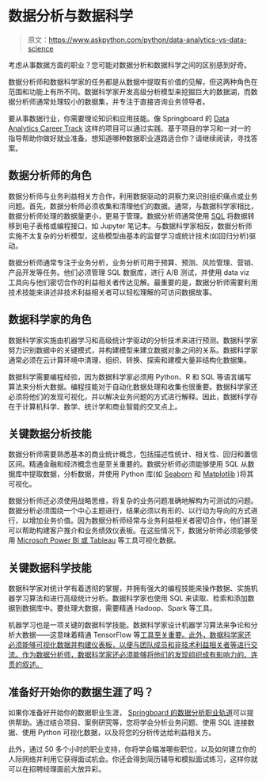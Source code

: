 # 数据分析与数据科学

> 原文：<https://www.askpython.com/python/data-analytics-vs-data-science>

考虑从事数据方面的职业？您可能对数据分析和数据科学之间的区别感到好奇。

数据分析师和数据科学家的任务都是从数据中提取有价值的见解，但这两种角色在范围和功能上有所不同。数据科学家开发高级分析模型来挖掘巨大的数据湖，而数据分析师通常处理较小的数据集，并专注于直接咨询业务领导者。

要从事数据行业，你需要理论知识和应用技能。像 Springboard 的 [Data Analytics Career Track](https://www.springboard.com/courses/data-analytics-career-track/?utm_source=ask_python&utm_medium=cpm&utm_campaign=dsc_dac_sponsored_post) 这样的项目可以通过实践、基于项目的学习和一对一的指导帮助你做好就业准备。想知道哪种数据职业道路适合你？请继续阅读，寻找答案。

## 数据分析师的角色

数据分析师与业务利益相关方合作，利用数据驱动的洞察力来识别组织痛点或业务问题。首先，数据分析师必须收集和清理他们的数据。通常，与数据科学家相比，数据分析师处理的数据量更小，更易于管理。数据分析师通常使用 [SQL](https://en.wikipedia.org/wiki/SQL) 将数据转移到电子表格或编程接口，如 Jupyter 笔记本。与数据科学家相反，数据分析师实施不太复杂的分析模型，这些模型由基本的监督学习或统计技术(如回归分析)驱动。

数据分析师通常专注于业务分析，业务分析可用于预算、预测、风险管理、营销、产品开发等任务。他们必须管理 SQL 数据库，进行 A/B 测试，并使用 data viz 工具向与他们密切合作的利益相关者传达见解。最重要的是，数据分析师需要利用技术技能来讲述非技术利益相关者可以轻松理解的可访问数据故事。

## 数据科学家的角色

数据科学家实施由机器学习和高级统计学驱动的分析技术来进行预测。数据科学家努力识别数据中的关键模式，并构建模型来建立数据对象之间的关系。数据科学家通常必须在云计算环境中清理、组织、转换、探索和建模大量非结构化数据集。

数据科学需要编程经验，因为数据科学家必须用 Python、R 和 SQL 等语言编写算法来分析大数据。编程技能对于自动化数据处理和收集也很重要。数据科学家还必须将他们的发现可视化，并以解决业务问题的方式进行解释。因此，数据科学存在于计算机科学、数学、统计学和商业智能的交叉点上。

## 关键数据分析技能

数据分析师需要熟悉基本的商业统计概念，包括描述性统计、相关性、回归和置信区间。精通金融和经济概念也是至关重要的。数据分析师必须能够使用 SQL 从数据库中提取数据，分析数据，并使用 Python 库(如 [Seaborn](https://www.askpython.com/python-modules/python-seaborn-tutorial) 和 [Matplotlib](https://www.askpython.com/python-modules/matplotlib/python-matplotlib) )将其可视化。

数据分析师还必须使用战略思维，将复杂的业务问题准确地解构为可测试的问题。数据分析必须围绕一个中心主题进行，结果必须以有形的、以行动为导向的方式进行，以增加业务价值。因为数据分析师经常与业务利益相关者密切合作，他们甚至可以帮助构建客户推介和业务绩效仪表板。在这些情况下，数据分析师必须能够使用 [Microsoft Power BI 或 Tableau](https://www.springboard.com/blog/data-analytics/7-top-data-analytics-tools-every-data-analyst-should-master/) 等工具可视化数据。

## 关键数据科学技能

数据科学家对统计学有着透彻的掌握，并拥有强大的编程技能来操作数据、实施机器学习算法和进行高级统计分析。数据科学家也使用 SQL 来读取、检索和添加数据到数据库中。要处理大数据，需要精通 Hadoop、Spark 等工具。

机器学习也是一项关键的数据科学技能。数据科学家设计机器学习算法来争论和分析大数据——这意味着精通 TensorFlow 等[工具至关重要。此外，数据科学家还必须能够可视化数据并构建仪表板，以便与团队成员和非技术利益相关者等进行交流。作为数据分析师，数据科学家还必须能够将他们的发现组织成有影响力的、连贯的叙述。](https://www.springboard.com/blog/data-science/open-source-data-science-tools/)

## 准备好开始你的数据生涯了吗？

如果你准备好开始你的数据职业生涯， [Springboard 的数据分析职业轨道](https://www.springboard.com/courses/data-analytics-career-track/?utm_source=ask_python&utm_medium=cpm&utm_campaign=dsc_dac_sponsored_post)可以提供帮助。通过结合项目、案例研究等，您将学会分析业务问题、使用 SQL 连接数据、使用 Python 可视化数据，以及将您的分析传达给利益相关方。

此外，通过 50 多个小时的职业支持，你将学会瞄准哪些职位，以及如何建立你的人际网络并利用它获得面试机会。你还会得到简历辅导和模拟面试练习，这样你就可以在招聘经理面前大放异彩。